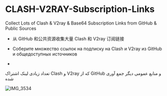 # CLASH-V2RAY-Subscription-Links


Collect Lots of Clash & V2ray & Base64 Subscription Links from GitHub & Public Sources  

*   从 GitHub 和公共资源收集大量 Clash 和 V2ray 订阅链接

*   Соберите множество ссылок на подписку на Clash и V2ray из GitHub и общедоступных источников
*   

   تعداد زیادی لینک اشتراک   Clash و V2ray که از GitHub و منابع عمومی دیگر جمع آوری شده

![IMG_3534](https://github.com/mermeroo/V2RAY-and-CLASH-Subscription-Links/assets/131429982/2620a6c6-5392-49b3-9332-fbca872d2c5c)





